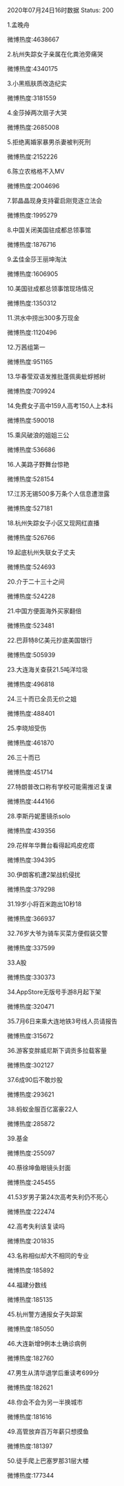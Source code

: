 2020年07月24日16时数据
Status: 200

1.孟晚舟

微博热度:4638667

2.杭州失踪女子亲属在化粪池旁痛哭

微博热度:4340175

3.小黑瓶肤质改造纪实

微博热度:3181559

4.金莎掉两次扇子大哭

微博热度:2685008

5.拒绝离婚家暴男杀妻被判死刑

微博热度:2152226

6.陈立农格格不入MV

微博热度:2004696

7.郭晶晶现身支持霍启刚竞逐立法会

微博热度:1995279

8.中国关闭美国驻成都总领事馆

微博热度:1876716

9.孟佳金莎王丽坤淘汰

微博热度:1606905

10.美国驻成都总领事馆现场情况

微博热度:1350312

11.洪水中捞出300多万现金

微博热度:1120496

12.万茜组第一

微博热度:951165

13.华春莹双语发推批蓬佩奥蚍蜉撼树

微博热度:709924

14.免费女子高中159人高考150人上本科

微博热度:590018

15.乘风破浪的姐姐三公

微博热度:536686

16.人美路子野舞台惊艳

微博热度:528154

17.江苏无锡500多万条个人信息遭泄露

微博热度:527181

18.杭州失踪女子小区又现网红直播

微博热度:526766

19.起底杭州失联女子丈夫

微博热度:524693

20.介于二十三十之间

微博热度:524228

21.中国方便面海外买家翻倍

微博热度:523481

22.巴菲特8亿美元抄底美国银行

微博热度:505939

23.大连海关查获21.5吨洋垃圾

微博热度:496818

24.三十而已全员无价之姐

微博热度:488401

25.李晓旭受伤

微博热度:461870

26.三十而已

微博热度:451714

27.特朗普改口称有学校可能需推迟复课

微博热度:444166

28.李斯丹妮墨镜杀solo

微博热度:439356

29.花样年华舞台看得起鸡皮疙瘩

微博热度:394395

30.伊朗客机遭2架战机侵扰

微博热度:379298

31.19岁小将百米跑出10秒18

微博热度:366937

32.76岁大爷为骑车买菜方便假装交警

微博热度:337599

33.A股

微博热度:330373

34.AppStore无版号手游8月起下架

微博热度:320471

35.7月6日来乘大连地铁3号线人员请报告

微博热度:315672

36.游客变胖威尼斯下调贡多拉载客量

微博热度:302127

37.6成90后不敢炒股

微博热度:293621

38.蚂蚁金服百亿富豪22人

微博热度:285872

39.基金

微博热度:255097

40.蔡徐坤鱼眼镜头封面

微博热度:245455

41.53岁男子第24次高考失利仍不死心

微博热度:222474

42.高考失利该复读吗

微博热度:201835

43.名称相似却大不相同的专业

微博热度:185892

44.福建分数线

微博热度:185135

45.杭州警方通报女子失踪案

微博热度:185050

46.大连新增9例本土确诊病例

微博热度:182760

47.男生从清华退学后重读考699分

微博热度:182621

48.你会不会为另一半换城市

微博热度:181616

49.高管放弃百万年薪只想摸鱼

微博热度:181397

50.徒手爬上巴塞罗那31层大楼

微博热度:177344

